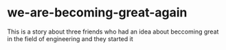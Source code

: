 # we-are-becoming-great-again
This is a story about three friends who had an idea about beccoming great in the field of engineering and they started it
